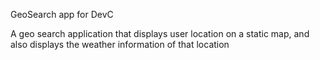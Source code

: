 GeoSearch app for DevC


A geo search application that displays user location on a static map, and also displays the weather information of that location
